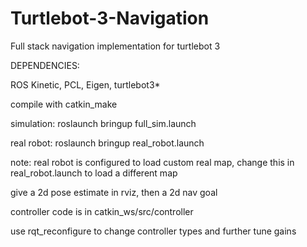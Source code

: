 # Turtlebot-3-Navigation

Full stack navigation implementation for turtlebot 3


DEPENDENCIES:

ROS Kinetic, PCL, Eigen, turtlebot3*

compile with catkin_make

simulation: roslaunch bringup full_sim.launch

real robot: roslaunch bringup real_robot.launch

note: real robot is configured to load custom real map, change this in real_robot.launch to load a different map

give a 2d pose estimate in rviz, then a 2d nav goal

controller code is in catkin_ws/src/controller

use rqt_reconfigure to change controller types and further tune gains
